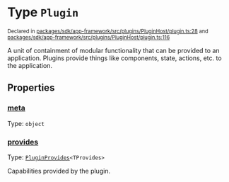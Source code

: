 # Type `Plugin`
<sub>Declared in [packages/sdk/app-framework/src/plugins/PluginHost/plugin.ts:28](https://github.com/dxos/dxos/blob/c996a34fe/packages/sdk/app-framework/src/plugins/PluginHost/plugin.ts#L28) and [packages/sdk/app-framework/src/plugins/PluginHost/plugin.ts:116](https://github.com/dxos/dxos/blob/c996a34fe/packages/sdk/app-framework/src/plugins/PluginHost/plugin.ts#L116)</sub>


A unit of containment of modular functionality that can be provided to an application.
Plugins provide things like components, state, actions, etc. to the application.

## Properties
### [meta](https://github.com/dxos/dxos/blob/c996a34fe/packages/sdk/app-framework/src/plugins/PluginHost/plugin.ts#L29)
Type: <code>object</code>




### [provides](https://github.com/dxos/dxos/blob/c996a34fe/packages/sdk/app-framework/src/plugins/PluginHost/plugin.ts#L77)
Type: <code>[PluginProvides](/api/@dxos/app-framework/types/PluginProvides)&lt;TProvides&gt;</code>

Capabilities provided by the plugin.




